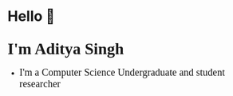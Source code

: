 # Hello 👋
<font size="6" color="#333333"></font>

## <span style="font-size:32px; font-family: 'Arial, sans-serif;'">I'm Aditya Singh</span>
- <span style="font-size:20px; font-family: 'Arial, sans-serif;'"> I'm a Computer Science Undergraduate and student researcher</span>
